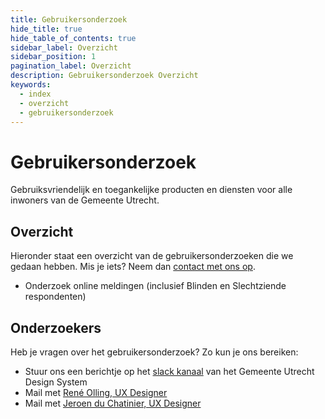 ```yaml
---
title: Gebruikersonderzoek
hide_title: true
hide_table_of_contents: true
sidebar_label: Overzicht
sidebar_position: 1
pagination_label: Overzicht
description: Gebruikersonderzoek Overzicht
keywords:
  - index
  - overzicht
  - gebruikersonderzoek
---
```


<!-- @license CC0-1.0 -->

# Gebruikersonderzoek

Gebruiksvriendelijk en toegankelijke producten en diensten voor alle inwoners van de Gemeente Utrecht.

## Overzicht

Hieronder staat een overzicht van de gebruikersonderzoeken die we gedaan hebben. Mis je iets? Neem dan [contact met ons op](mailto:ux@utrecht.nl).

- Onderzoek online meldingen (inclusief Blinden en Slechtziende respondenten)

## Onderzoekers

Heb je vragen over het gebruikersonderzoek? Zo kun je ons bereiken:

- Stuur ons een berichtje op het [slack kanaal](https://codefornl.slack.com/archives/C022PS6U3RR) van het Gemeente Utrecht Design System
- Mail met [René Olling, UX Designer](mailto:r.olling@utrecht.nl)
- Mail met [Jeroen du Chatinier, UX Designer](mailto:j.du.chatinier@utrecht.nl)
